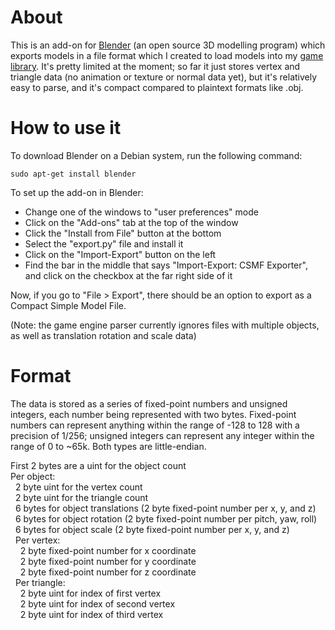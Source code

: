 
# About

This is an add-on for [Blender](https://www.blender.org/) (an open source 3D modelling program) which exports models in a file format which I created to load models into my [game library](https://github.com/adeshar00/GameLib).  It's pretty limited at the moment; so far it just stores vertex and triangle data (no animation or texture or normal data yet), but it's relatively easy to parse, and it's compact compared to plaintext formats like .obj.


# How to use it

To download Blender on a Debian system, run the following command:

```
sudo apt-get install blender
```

To set up the add-on in Blender:
* Change one of the windows to "user preferences" mode
* Click on the "Add-ons" tab at the top of the window
* Click the "Install from File" button at the bottom
* Select the "export.py" file and install it
* Click on the "Import-Export" button on the left
* Find the bar in the middle that says "Import-Export: CSMF Exporter", and click on the checkbox at the far right side of it

Now, if you go to "File > Export", there should be an option to export as a Compact Simple Model File.

(Note: the game engine parser currently ignores files with multiple objects, as well as translation rotation and scale data)


# Format

The data is stored as a series of fixed-point numbers and unsigned integers, each number being represented with two bytes.  Fixed-point numbers can represent anything within the range of -128 to 128 with a precision of 1/256; unsigned integers can represent any integer within the range of 0 to ~65k.  Both types are little-endian.

First 2 bytes are a uint for the object count  
Per object:  
&nbsp;&nbsp;2 byte uint for the vertex count   
&nbsp;&nbsp;2 byte uint for the triangle count  
&nbsp;&nbsp;6 bytes for object translations (2 byte fixed-point number per x, y, and z)  
&nbsp;&nbsp;6 bytes for object rotation (2 byte fixed-point number per pitch, yaw, roll)  
&nbsp;&nbsp;6 bytes for object scale (2 byte fixed-point number per x, y, and z)  
&nbsp;&nbsp;Per vertex:  
&nbsp;&nbsp;&nbsp;&nbsp;2 byte fixed-point number for x coordinate  
&nbsp;&nbsp;&nbsp;&nbsp;2 byte fixed-point number for y coordinate  
&nbsp;&nbsp;&nbsp;&nbsp;2 byte fixed-point number for z coordinate  
&nbsp;&nbsp;Per triangle:  
&nbsp;&nbsp;&nbsp;&nbsp;2 byte uint for index of first vertex  
&nbsp;&nbsp;&nbsp;&nbsp;2 byte uint for index of second vertex  
&nbsp;&nbsp;&nbsp;&nbsp;2 byte uint for index of third vertex  
